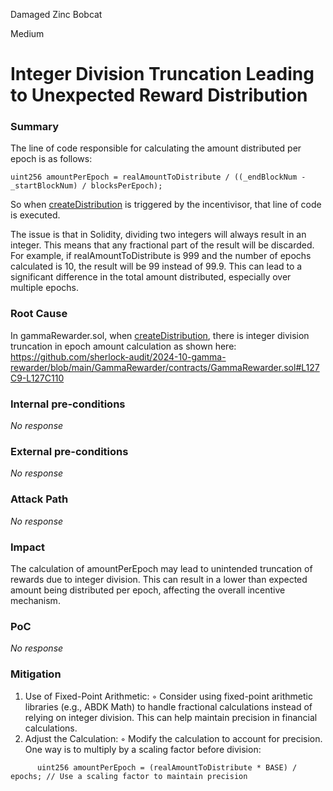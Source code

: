 Damaged Zinc Bobcat

Medium

# Integer Division Truncation Leading to Unexpected Reward Distribution

### Summary

The line of code responsible for calculating the amount distributed per epoch is as follows:
```solidity
uint256 amountPerEpoch = realAmountToDistribute / ((_endBlockNum - _startBlockNum) / blocksPerEpoch);
```
So when [createDistribution](https://github.com/sherlock-audit/2024-10-gamma-rewarder/blob/main/GammaRewarder/contracts/GammaRewarder.sol#L108C5-L146C1) is triggered by the incentivisor, that line of code is executed.

The issue is that in Solidity, dividing two integers will always result in an integer. This means that any fractional part of the result will be discarded. For example, if realAmountToDistribute is 999 and the number of epochs calculated is 10, the result will be 99 instead of 99.9. This can lead to a significant difference in the total amount distributed, especially over multiple epochs.

### Root Cause

In gammaRewarder.sol, when [createDistribution](https://github.com/sherlock-audit/2024-10-gamma-rewarder/blob/main/GammaRewarder/contracts/GammaRewarder.sol#L108C5-L146C1), there is integer division truncation in epoch amount calculation as shown here: https://github.com/sherlock-audit/2024-10-gamma-rewarder/blob/main/GammaRewarder/contracts/GammaRewarder.sol#L127C9-L127C110

### Internal pre-conditions

_No response_

### External pre-conditions

_No response_

### Attack Path

_No response_

### Impact

The calculation of amountPerEpoch may lead to unintended truncation of rewards due to integer division. This can result in a lower than expected amount being distributed per epoch, affecting the overall incentive mechanism.

### PoC

_No response_

### Mitigation

1. Use of Fixed-Point Arithmetic:
        ◦ Consider using fixed-point arithmetic libraries (e.g., ABDK Math) to handle fractional calculations instead of relying on integer division. This can help maintain precision in financial calculations.
2. Adjust the Calculation:
        ◦ Modify the calculation to account for precision. One way is to multiply by a scaling factor before division:
 ```solidity
       uint256 amountPerEpoch = (realAmountToDistribute * BASE) / epochs; // Use a scaling factor to maintain precision
```